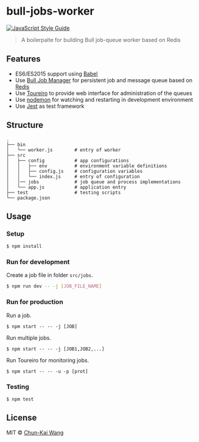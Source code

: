 # bull-jobs-worker

[![JavaScript Style Guide][standardjs-image]][standardjs-url]

> A boilerpalte for building Bull job-queue worker based on Redis

## Features

- ES6/ES2015 support using [Babel](https://babeljs.io)
- Use [Bull Job Manager](https://github.com/OptimalBits/bull) for persistent job and message queue based on [Redis](http://redis.io)
- Use [Toureiro](https://github.com/Epharmix/Toureiro) to provide web interface for administration of the queues
- Use [nodemon](https://github.com/remy/nodemon) for watching and restarting in development environment
- Use [Jest](https://facebook.github.io/jest) as test framework

## Structure

```
.
├── bin
│   └── worker.js        # entry of worker
├── src
│   ├── config           # app configurations
│   │   ├── env          # environment variable definitions
│   │   ├── config.js    # configuration variables
│   │   └── index.js     # entry of configuration
│   │── jobs             # job queue and process implementations
│   └── app.js           # application entry
├── test                 # testing scripts
└── package.json
```

## Usage

### Setup

```sh
$ npm install
```

### Run for development

Create a job file in folder `src/jobs`.

```sh
$ npm run dev -- -j [JOB_FILE_NAME]
```

### Run for production

Run a job.

```
$ npm start -- -- -j [JOB]
```

Run multiple jobs.

```
$ npm start -- -- -j [JOB1,JOB2,...]
```

Run Toureiro for monitoring jobs.

```
$ npm start -- -- -u -p [prot]
```

### Testing

```
$ npm test
```

## License

MIT © [Chun-Kai Wang](https://github.com/chunkai1312)

[standardjs-image]: https://img.shields.io/badge/code%20style-standard-brightgreen.svg
[standardjs-url]: http://standardjs.com/
